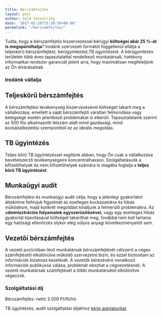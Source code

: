 ```yaml
---
title: Bérszámfejtés
layout: post
author: Gold Consulting
date: '2017-02-28T15:30:59+00:00'
permalink: "/berszamfejtes/"
---
```

Tudta, hogy a bérszámfejtés kiszervezéssel bérügyi **költségei akár 25 %-át is megspórolhatja**? Irodánk szervezeti formától függetlenül ellátja a teljeskörű bérszámfejtést, bérügyintézést,TB ügyintézést. A bérügyintézés területén több éves tapasztalattal rendelkező munkatársak, hatékony informatikai rendszer garanciát jelent arra, hogy maximálisan megfeleljünk az Ön elvárásainak.

### Irodánk vállalja

## Teljeskörű bérszámfejtés

A bérszámfejtési tevékenység kiszervezésével költséget takarít meg a vállalkozása, emellett a saját bérszámfejtő váratlan felmondása vagy betegsége esetén jelentkező problémákat is elkerüli. Tapasztalataink szerint az 500 fős alkalmazotti létszám alatt mind gazdasági, mind kockázatkezelési szempontból ez az ideális megoldás.

## TB ügyintézés

Teljes körű TB ügyintézéssel segítünk abban, hogy Ön csak a vállalkozása bevételszerző tevékenységeire koncentrálhasson. Szolgáltatásunk a kifizetőhelyek és nem kifizetőhelyek számára is magába foglalja a **teljes körű TB ügyintézést**.

## Munkaügyi audit

Bérszámfejtési és munkaügyi audit célja, hogy a jelenlegi gyakorlatot áttekintve felhívjuk figyelmét az esetleges kockázatokra és hibás működésre, majd konkrét megoldást kínáljunk a felmerülő problémákra. Az a**dminisztrációs folyamatok egyszerűsítésével,** vagy egy esetleges hibás gyakorlat kijavításával költséget takaríthat meg, továbbá nem kell tartania egy hatósági ellenőrzés olykor elég súlyos anyagi következményeitől sem.

## Vezetői bérszámfejtés

A vezető pozícióban lévő munkatársak bérszámfejtését célszerű a céges számfejtéstől elkülönülve működő szervezetre bízni, és ezzel biztosítani az információk bizalmas kezelését. A vezetők bérezésére vonatkozó információk publikussá válása, problémát okozhat a cégvezetésnek. A vezető munkatársak számfejtését a többi munkatársétól elkülönítve végezzük.

### Szolgáltatási díj

Bérszámfejtés: nettó 2.000 Ft/fő/hó  

TB ügyintézés, audit szolgáltatási díjakhoz [kérje ajánlatunkat](/kapcsolat/).